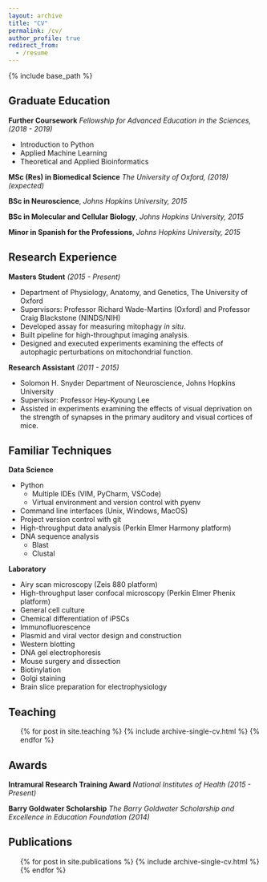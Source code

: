 ```yaml
---
layout: archive
title: "CV"
permalink: /cv/
author_profile: true
redirect_from:
  - /resume
---
```


{% include base_path %}

## Graduate Education

**Further Coursework** _Fellowship for Advanced Education in the Sciences, (2018 - 2019)_
   * Introduction to Python
   * Applied Machine Learning
   * Theoretical and Applied Bioinformatics

**MSc (Res) in Biomedical Science** _The University of Oxford, (2019) (expected)_

**BSc in Neuroscience**, _Johns Hopkins University, 2015_

**BSc in Molecular and Cellular Biology**, _Johns Hopkins University, 2015_

**Minor in Spanish for the Professions**, _Johns Hopkins University, 2015_

## Research Experience

**Masters Student** _(2015 - Present)_
* Department of Physiology, Anatomy, and Genetics, The University of Oxford
* Supervisors: Professor Richard Wade-Martins (Oxford) and Professor Craig Blackstone (NINDS/NIH)
* Developed assay for measuring mitophagy _in situ_. 
* Built pipeline for high-throughput imaging analysis. 
* Designed and executed experiments examining the effects of autophagic perturbations on mitochondrial function.

**Research Assistant** _(2011 - 2015)_
* Solomon H. Snyder Department of Neuroscience, Johns Hopkins University
* Supervisor: Professor Hey-Kyoung Lee
* Assisted in experiments examining the effects of visual deprivation on the strength of synapses in the primary auditory and visual cortices of mice.
  
## Familiar Techniques

**Data Science**
* Python
   * Multiple IDEs (VIM, PyCharm, VSCode)
   * Virtual environment and version control with pyenv
* Command line interfaces (Unix, Windows, MacOS)
* Project version control with git
* High-throughput data analysis (Perkin Elmer Harmony platform)
* DNA sequence analysis
   * Blast
   * Clustal

**Laboratory**
* Airy scan microscopy (Zeis 880 platform)
* High-throughput laser confocal microscopy (Perkin Elmer Phenix platform)
* General cell culture
* Chemical differentiation of iPSCs
* Immunofluorescence
* Plasmid and viral vector design and construction
* Western blotting
* DNA gel electrophoresis
* Mouse surgery and dissection
* Biotinylation 
* Golgi staining
* Brain slice preparation for electrophysiology

## Teaching

  <ul>{% for post in site.teaching %}
    {% include archive-single-cv.html %}
  {% endfor %}</ul>

## Awards

**Intramural Research Training Award** _National Institutes of Health (2015 - Present)_

**Barry Goldwater Scholarship** _The Barry Goldwater Scholarship and Excellence in Education Foundation (2014)_

## Publications

  <ul>{% for post in site.publications %}
    {% include archive-single-cv.html %}
  {% endfor %}</ul>
  
<!--
Talks
======
  <ul>{% for post in site.talks %}
    {% include archive-single-talk-cv.html %}
  {% endfor %}</ul>
-->
